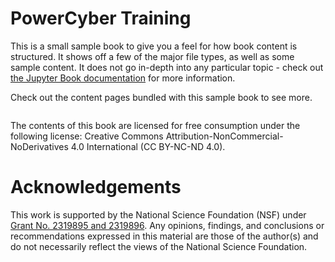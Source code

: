 # PowerCyber Training

This is a small sample book to give you a feel for how book content is
structured.
It shows off a few of the major file types, as well as some sample content.
It does not go in-depth into any particular topic - check out [the Jupyter Book documentation](https://jupyterbook.org) for more information.

Check out the content pages bundled with this sample book to see more.

```{tableofcontents}
```

The contents of this book are licensed for free consumption under the following
license: Creative Commons  Attribution-NonCommercial-NoDerivatives 4.0
International (CC BY-NC-ND 4.0).


# Acknowledgements

This work is supported by the National Science Foundation (NSF) under [Grant No.
2319895 and 2319896](https://www.nsf.gov/awardsearch/showAward?AWD_ID=2319895). Any
opinions, findings, and conclusions or recommendations expressed in this
material are those of the author(s) and do not necessarily reflect the views of
the National Science Foundation.

